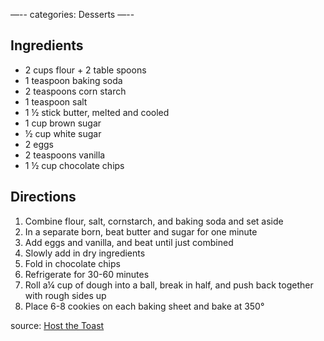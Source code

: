 —--
categories: Desserts
—--

## Ingredients
- 2 cups flour + 2 table spoons
- 1 teaspoon baking soda
- 2 teaspoons corn starch
- 1 teaspoon salt
- 1 &frac12; stick butter, melted and cooled
- 1 cup brown sugar
- &frac12; cup white sugar
- 2 eggs
- 2 teaspoons vanilla
- 1 &frac12; cup chocolate chips

## Directions
1. Combine flour, salt, cornstarch, and baking soda and set aside
2. In a separate born, beat butter and sugar for one minute
3. Add eggs and vanilla, and beat until just combined
4. Slowly add in dry ingredients
5. Fold in chocolate chips
6. Refrigerate for 30-60 minutes
7. Roll  a&frac14; cup of dough into a ball, break in half, and push back together with rough sides up
8. Place 6-8 cookies on each baking sheet and bake at 350&deg;

source: [Host the Toast](http://hostthetoast.com/best-chewy-cafe-style-chocolate-chip-cookies/)